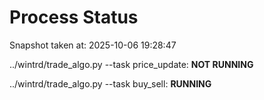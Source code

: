 # Process Status

Snapshot taken at: 2025-10-06 19:28:47

../wintrd/trade_algo.py --task price_update: **NOT RUNNING**

../wintrd/trade_algo.py --task buy_sell: **RUNNING**

